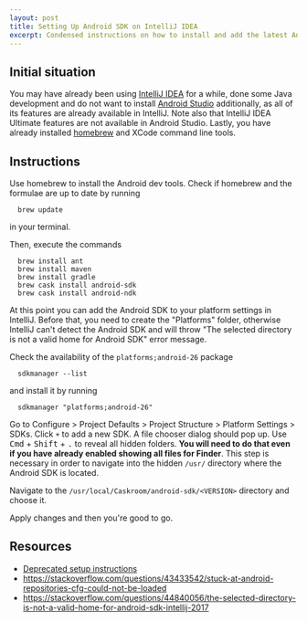 ```yaml
---
layout: post
title: Setting Up Android SDK on IntelliJ IDEA
excerpt: Condensed instructions on how to install and add the latest Android SDK to IntelliJ IDE
---
```


## Initial situation

You may have already been using [IntelliJ IDEA](https://www.jetbrains.com/idea/ "IntelliJ IDEA: The Java IDE for professional developers by JetBrains") for a while, done some Java development and do not want to install [Android Studio](https://developer.android.com/studio/index.html "The Official IDE for Android") additionally, as all of its features are already available in IntelliJ. Note also that IntelliJ IDEA Ultimate features are not available in Android Studio. Lastly, you have already installed [homebrew](https://brew.sh "The missing package manager for macOS") and XCode command line tools. 

## Instructions

Use homebrew to install the Android dev tools. Check if homebrew and the formulae are up to date by running

```
  brew update
```

in your terminal.

Then, execute the commands
```
  brew install ant
  brew install maven
  brew install gradle
  brew cask install android-sdk
  brew cask install android-ndk
```

At this point you can add the Android SDK to your platform settings in IntelliJ. Before that, you need to create the "Platforms" folder, otherwise IntelliJ can't detect the Android SDK and will throw "The selected directory is not a valid home for Android SDK" error message. 

Check the availability of the `platforms;android-26` package

```
  sdkmanager --list
```

and install it by running 

```
  sdkmanager "platforms;android-26"
```

Go to Configure > Project Defaults > Project Structure > Platform Settings > SDKs. Click `+` to add a new SDK. A file chooser dialog should pop up. Use <kbd>Cmd</kbd> + <kbd>Shift</kbd> + <kbd>.</kbd> to reveal all hidden folders. **You will need to do that even if you have already enabled showing all files for Finder**. This step is necessary in order to navigate into the hidden `/usr/` directory where the Android SDK is located. 

Navigate to the `/usr/local/Caskroom/android-sdk/<VERSION>` directory and choose it. 

Apply changes and then you're good to go.

## Resources
* [Deprecated setup instructions](https://gist.github.com/patrickhammond/4ddbe49a67e5eb1b9c03)
* <https://stackoverflow.com/questions/43433542/stuck-at-android-repositories-cfg-could-not-be-loaded>
* <https://stackoverflow.com/questions/44840056/the-selected-directory-is-not-a-valid-home-for-android-sdk-intellij-2017>